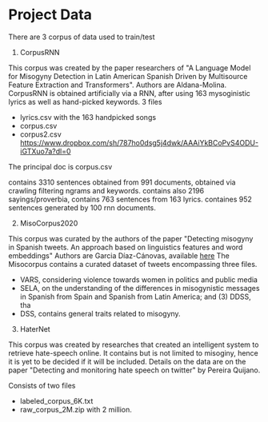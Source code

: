 # Project Data

There are 3 corpus of data used to train/test

1. CorpusRNN

This corpus was created by the paper researchers of "A Language Model for Misogyny Detection in Latin American Spanish Driven by Multisource Feature Extraction
and Transformers". Authors are Aldana-Molina.
CorpusRNN is obtained artificially via a RNN, after using 163 mysoginistic lyrics as well
as hand-picked keywords. 
3 files 
- lyrics.csv with the 163 handpicked songs
- corpus.csv 
- corpus2.csv
https://www.dropbox.com/sh/787ho0dsg5j4dwk/AAAiYkBCoPvS4ODU-iGTXuo7a?dl=0

The principal doc is corpus.csv

contains 3310 sentences obtained from 991 documents, obtained via crawling filtering ngrams and keywords.
contains also 2196 sayings/proverbia,
contains 763 sentences from 163 lyrics.
containes 952 sentences generated by 100 rnn  documents.


2. MisoCorpus2020

This corpus was curated by the authors of the paper "Detecting misogyny in Spanish tweets. An approach based on linguistics features and word embeddings"
Authors are Garcia Díaz-Cánovas, available [here](https://www.sciencedirect.com/science/article/abs/pii/S0167739X20301928?via%3Dihub)
The Misocorpus contains a curated dataset of tweets encompassing three files.

- VARS, considering violence towards women in politics and public media
- SELA, on the understanding of the differences in misogynistic messages in Spanish from Spain and Spanish from Latin America; and (3) DDSS, tha
- DSS, contains general traits related to misogyny.

3. HaterNet

This corpus was created by researches that created an intelligent system to retrieve hate-speech online. It contains but is not limited to misoginy,
hence it is yet to be decided if it will be included. Details on the data are on the paper "Detecting and monitoring hate speech on twitter" by Pereira Quijano.

Consists of two files

- labeled_corpus_6K.txt
- raw_corpus_2M.zip with 2 million.
